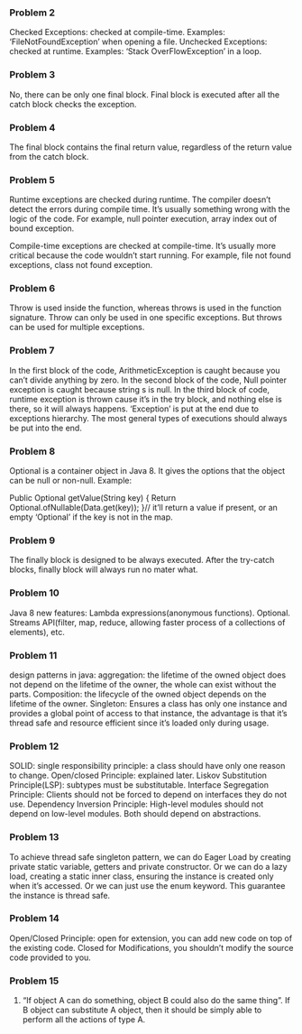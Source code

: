 ### Problem 2
Checked Exceptions: checked at compile-time. Examples: ‘FileNotFoundException’ when opening a file. Unchecked Exceptions: checked at runtime. Examples: ‘Stack OverFlowException’ in a loop.

### Problem 3
No, there can be only one final block. Final block is executed after all the catch block  checks the exception.

### Problem 4
The final block contains the final return value, regardless of the return value from the catch block.

### Problem 5
Runtime exceptions are checked during runtime. The compiler doesn’t detect the errors during compile time. It’s usually something wrong with the logic of the code. For example, null pointer execution, array index out of bound exception.

Compile-time exceptions are checked at compile-time. It’s usually more critical because the code wouldn’t start running. For example, file not found exceptions, class not found exception.

### Problem 6
Throw is used inside the function, whereas throws is used in the function signature. Throw can only be used in one specific exceptions. But throws can be used for multiple exceptions.

### Problem 7
In the first block of the code, ArithmeticException is caught because you can’t divide anything by zero. In the second block of the code, Null pointer exception is caught because string s is null. In the third block of code, runtime exception is thrown cause it’s in the try block, and nothing else is there, so it will always happens. ‘Exception’ is put at the end due to exceptions hierarchy. The most general types of executions should always be put into the end.

### Problem 8
Optional is a container object in Java 8. It gives the options that the object can be null or non-null. Example: 

Public Optional<String> getValue(String key) {
Return Optional.ofNullable(Data.get(key));
}// it’ll return a value if present, or an empty ‘Optional’ if the key is not in the map.

### Problem 9
The finally block is designed to be always executed. After the try-catch blocks, finally block will always run no mater what.

### Problem 10
Java 8 new features: Lambda expressions(anonymous functions). Optional. Streams API(filter, map, reduce, allowing faster process of a collections of elements), etc. 

### Problem 11
design patterns in java: aggregation: the lifetime of the owned object does not depend on the lifetime of the owner, the whole can exist without the parts. Composition: the lifecycle of the owned object depends on the lifetime of the owner. Singleton: Ensures a class has only one instance and provides a global point of access to that instance, the advantage is that it’s thread safe and resource efficient since it’s loaded only during usage.

### Problem 12
SOLID: single responsibility principle: a class should have only one reason to change. Open/closed Principle: explained later. Liskov Substitution Principle(LSP): subtypes must be substitutable. Interface Segregation Principle: Clients should not be forced to depend on interfaces they do not use. Dependency Inversion Principle: High-level modules should not depend on low-level modules. Both should depend on abstractions.

### Problem 13
To achieve thread safe singleton pattern, we can do Eager Load by creating private static variable, getters and private constructor. Or we can do a lazy load, creating a static inner class, ensuring the instance is created only when it’s accessed. Or we can just use the enum keyword. This guarantee the instance is thread safe.

### Problem 14
Open/Closed Principle: open for extension, you can add new code on top of the existing code. Closed for Modifications, you shouldn’t modify the source code provided to you.

### Problem 15
1. “If object A can do something, object B could also do the same thing”. If B object can substitute A object, then it should be simply able to perform all the actions of type A.
